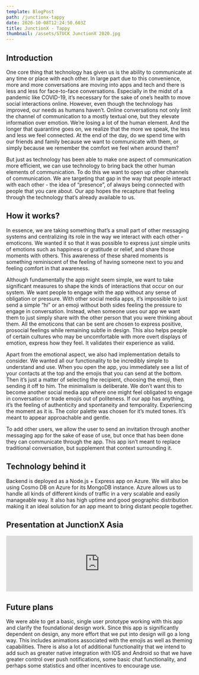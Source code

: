 ```yaml
---
template: BlogPost
path: /junctionx-tappy
date: 2020-10-08T12:24:50.603Z
title: JunctionX - Tappy
thumbnail: /assets/STUCK JunctionX 2020.jpg
---
```

## Introduction

One core thing that technology has given us is the ability to communicate at any time or place with each other. In large part due to this convenience, more and more conversations are moving into apps and tech and there is less and less for face-to-face conversations. Especially in the midst of a pandemic like COVID-19, it’s necessary for the sake of one’s health to move social interactions online. However, even though the technology has improved, our needs as humans haven’t. Online conversations not only limit the channel of communication to a mostly textual one, but they elevate information over emotion. We’re losing a lot of the human element. And the longer that quarantine goes on, we realize that the more we speak, the less and less we feel connected. At the end of the day, do we spend time with our friends and family because we want to communicate with them, or simply because we remember the comfort we feel when around them?

But just as technology has been able to make one aspect of communication more efficient, we can use technology to bring back the other human elements of communication. To do this we want to open up other channels of communication. We are targeting that gap in the way that people interact with each other - the idea of “presence”, of always being connected with people that you care about. Our app hopes the recapture that feeling through the technology that’s already available to us.

## How it works?

In essence, we are taking something that’s a small part of other messaging systems and centralizing its role in the way we interact with each other - emoticons. We wanted it so that it was possible to express just simple units of emotions such as happiness or gratitude or relief, and share those moments with others. This awareness of these shared moments is something reminiscent of the feeling of having someone next to you and feeling comfort in that awareness.

Although fundamentally the app might seem simple, we want to take significant measures to shape the kinds of interactions that occur on our system. We want people to engage with the app without any sense of obligation or pressure. With other social media apps, it’s impossible to just send a simple “hi” or an emoji without both sides feeling the pressure to engage in conversation. Instead, when someone uses our app we want them to just simply share with the other person that you were thinking about them. All the emoticons that can be sent are chosen to express positive, prosocial feelings while remaining subtle in design. This also helps people of certain cultures who may be uncomfortable with more overt displays of emotion, express how they feel. It validates their experience as valid.



Apart from the emotional aspect, we also had implementation details to consider. We wanted all our functionality to be incredibly simple to understand and use. When you open the app, you immediately see a list of your contacts at the top and the emojis that you can send at the bottom. Then it’s just a matter of selecting the recipient, choosing the emoji, then sending it off to him. The minimalism is deliberate. We don’t want this to become another social media app where one might feel obligated to engage in conversation or trade emojis out of politeness. If our app has anything, it’s the feeling of authenticity and spontaneity and temporality. Experiencing the moment as it is. The color palette was chosen for it’s muted tones. It’s meant to appear approachable and gentle.

To add other users, we allow the user to send an invitation through another messaging app for the sake of ease of use, but once that has been done they can communicate through the app. This app isn’t meant to replace traditional conversation, but supplement that context surrounding it.

## Technology behind it

Backend is deployed as a Node.js + Express app on Azure. We will also be using Cosmo DB on Azure for its MongoDB instance. Azure allows us to handle all kinds of different kinds of traffic in a very scalable and easily manageable way. It also has high uptime and good geographic distribution making it an ideal solution for an app meant to bring distant people together.

## Presentation at JunctionX Asia

<iframe width="100%" src="https://www.youtube.com/embed/HNfu-DkWos4" frameborder="0" allow="accelerometer; autoplay; clipboard-write; encrypted-media; gyroscope; picture-in-picture" allowfullscreen></iframe>

## Future plans

We were able to get a basic, single user prototype working with this app and clarify the foundational design work. Since this app is significantly dependent on design, any more effort that we put into design will go a long way. This includes animations associated with the emojis as well as theming capabilities. There is also a lot of additional functionality that we intend to add such as greater native integration with IOS and Android so that we have greater control over push notifications, some basic chat functionality, and perhaps some statistics and other incentives to encourage use.
